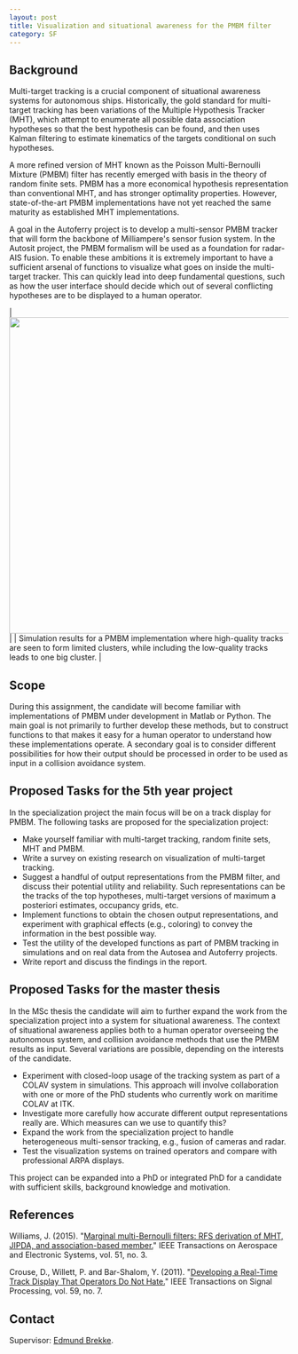 ```yaml
---
layout: post
title: Visualization and situational awareness for the PMBM filter
category: SF
---
```

## Background

Multi-target tracking is a crucial component of situational awareness systems for autonomous ships. 
Historically, the gold standard for multi-target tracking has been variations of the Multiple Hypothesis Tracker (MHT), 
which attempt to enumerate all possible data association hypotheses so that the best hypothesis can be found, and then uses Kalman filtering 
to estimate kinematics of the targets conditional on such hypotheses. 

A more refined version of MHT known as the Poisson Multi-Bernoulli Mixture (PMBM) filter has recently emerged with basis in the theory of random finite sets. 
PMBM has a more economical hypothesis representation than conventional MHT, and has stronger optimality properties. 
However, state-of-the-art PMBM implementations have not yet reached the same maturity as established MHT implementations. 

A goal in the Autoferry project is to develop a multi-sensor PMBM tracker that will form the backbone of Milliampere's sensor fusion system. 
In the Autosit project, the PMBM formalism will be used as a foundation for radar-AIS fusion. 
To enable these ambitions it is extremely important to have a sufficient arsenal of functions to visualize what goes on inside the multi-target tracker. 
This can quickly lead into deep fundamental questions, such as how the user interface should decide which out of several conflicting hypotheses are to be displayed to a human operator. 

|<img src="{{site.url}}/assets/whyClusterSplittingIsNeeded.png" width="570"> | 
| Simulation results for a PMBM implementation where high-quality tracks are seen to form limited clusters, while including the low-quality tracks leads to one big cluster.  |

## Scope

During this assignment, the candidate will become familiar with implementations of PMBM under development in Matlab or Python. 
The main goal is not primarily to further develop these methods, but to construct functions to that makes it easy for a human operator to understand how these implementations operate. 
A secondary goal is to consider different possibilities for how their output should be processed in order to be used as input in a collision avoidance system. 


## Proposed Tasks for the 5th year project

In the specialization project the main focus will be on a track display for PMBM. The following tasks are proposed for the specialization project:

* Make yourself familiar with multi-target tracking, random finite sets, MHT and PMBM. 
* Write a survey on existing research on visualization of multi-target tracking.
* Suggest a handful of output representations from the PMBM filter, and discuss their potential utility and reliability. Such representations can be the tracks of the top hypotheses, multi-target versions of maximum a posteriori estimates, occupancy grids, etc. 
* Implement functions to obtain the chosen output representations, and experiment with graphical effects (e.g., coloring) to convey the information in the best possible way. 
* Test the utility of the developed functions as part of PMBM tracking in simulations and on real data from the Autosea and Autoferry projects.
* Write report and discuss the findings in the report. 

## Proposed Tasks for the master thesis

In the MSc thesis the candidate will aim to further expand the work from the specialization project into a system for situational awareness. The context of situational awareness applies both to a human operator overseeing the autonomous system, and collision avoidance methods that use the PMBM results as input. Several variations are possible, depending on the interests of the candidate. 

* Experiment with closed-loop usage of the tracking system as part of a COLAV system in simulations. This approach will involve collaboration with one or more of the PhD students who currently work on maritime COLAV at ITK.
* Investigate more carefully how accurate different output representations really are. Which measures can we use to quantify this?
* Expand the work from the specialization project to handle heterogeneous multi-sensor tracking, e.g., fusion of cameras and radar. 
* Test the visualization systems on trained operators and compare with professional ARPA displays. 

This project can be expanded into a PhD or integrated PhD for a candidate with sufficient skills, background knowledge and motivation. 

## References
Williams, J. (2015). "[Marginal multi-Bernoulli filters: RFS derivation of MHT, JIPDA, and association-based member.][Williams2015]" IEEE Transactions on Aerospace and Electronic Systems, vol. 51, no. 3.

Crouse, D., Willett, P. and Bar-Shalom, Y. (2011). "[Developing a Real-Time Track Display That Operators Do Not Hate.][Crouse2011]" IEEE Transactions on Signal Processing, vol. 59, no. 7.

## Contact

Supervisor: [Edmund Brekke].  

[Edmund Brekke]: www.ntnu.edu/employees/edmund.brekke
[Williams2015]: https://ieeexplore.ieee.org/document/7272821
[Crouse2011]: https://ieeexplore.ieee.org/document/5740994